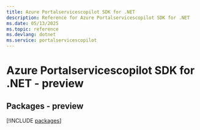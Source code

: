 ```yaml
---
title: Azure Portalservicescopilot SDK for .NET
description: Reference for Azure Portalservicescopilot SDK for .NET
ms.date: 05/13/2025
ms.topic: reference
ms.devlang: dotnet
ms.service: portalservicescopilot
---
```

# Azure Portalservicescopilot SDK for .NET - preview
## Packages - preview
[!INCLUDE [packages](portalservicescopilot-index.md)]